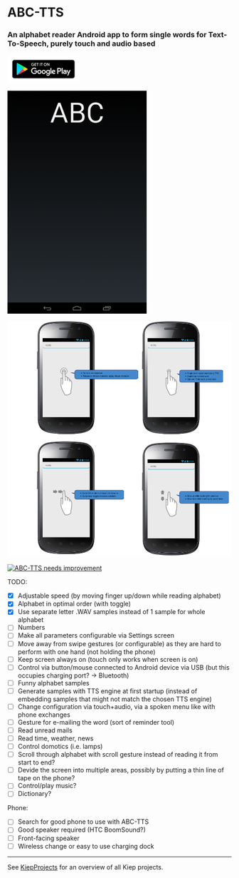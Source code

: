# ABC-TTS
### An alphabet reader Android app to form single words for Text-To-Speech, purely touch and audio based

[![Google Play](GooglePlay.png)](https://play.google.com/store/apps/details?id=nl.joozt.abc)

![Screenshot](Screenshot.png)

![Use cases](UseCases.png)
 
[![ABC-TTS needs improvement](https://img.youtube.com/vi/dintOYd4JK0/0.jpg)](https://www.youtube.com/watch?v=dintOYd4JK0)

TODO:
 - [x] Adjustable speed (by moving finger up/down while reading alphabet)
 - [x] Alphabet in optimal order (with toggle)
 - [x] Use separate letter .WAV samples instead of 1 sample for whole alphabet
 - [ ] Numbers
 - [ ] Make all parameters configurable via Settings screen
 - [ ] Move away from swipe gestures (or configurable) as they are hard to perform with one hand (not holding the phone)
 - [ ] Keep screen always on (touch only works when screen is on)
 - [ ] Control via button/mouse connected to Android device via USB (but this occupies charging port? -> Bluetooth)
 - [ ] Funny alphabet samples
 - [ ] Generate samples with TTS engine at first startup (instead of embedding samples that might not match the chosen TTS engine)
 - [ ] Change configuration via touch+audio, via a spoken menu like with phone exchanges
 - [ ] Gesture for e-mailing the word (sort of reminder tool)
 - [ ] Read unread mails
 - [ ] Read time, weather, news
 - [ ] Control domotics (i.e. lamps)
 - [ ] Scroll through alphabet with scroll gesture instead of reading it from start to end?
 - [ ] Devide the screen into multiple areas, possibly by putting a thin line of tape on the phone?
 - [ ] Control/play music?
 - [ ] Dictionary?
 
Phone:
 - [ ] Search for good phone to use with ABC-TTS
 - [ ] Good speaker required (HTC BoomSound?)
 - [ ] Front-facing speaker
 - [ ] Wireless change or easy to use charging dock

---
See [KiepProjects](https://github.com/Joozt/KiepProjects) for an overview of all Kiep projects.
